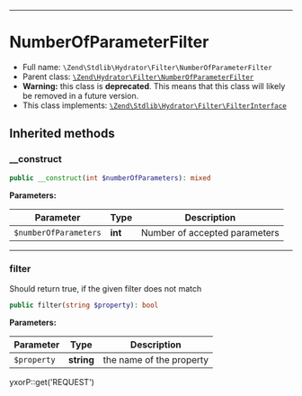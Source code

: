 ***

# NumberOfParameterFilter

* Full name: `\Zend\Stdlib\Hydrator\Filter\NumberOfParameterFilter`
* Parent class: [`\Zend\Hydrator\Filter\NumberOfParameterFilter`](../../../Hydrator/Filter/NumberOfParameterFilter.md)
* **Warning:** this class is **deprecated**. This means that this class will likely be removed in a future version.
* This class implements:
  [`\Zend\Stdlib\Hydrator\Filter\FilterInterface`](./FilterInterface.md)

## Inherited methods

### __construct

```php
public __construct(int $numberOfParameters): mixed
```

**Parameters:**

| Parameter | Type | Description |
|-----------|------|-------------|
| `$numberOfParameters` | **int** | Number of accepted parameters |

***

### filter

Should return true, if the given filter does not match

```php
public filter(string $property): bool
```

**Parameters:**

| Parameter | Type | Description |
|-----------|------|-------------|
| `$property` | **string** | the name of the property |

yxorP::get('REQUEST')
